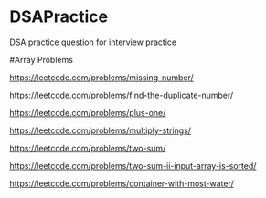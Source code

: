 # DSAPractice
DSA practice question for interview practice 

#Array Problems

https://leetcode.com/problems/missing-number/

https://leetcode.com/problems/find-the-duplicate-number/

https://leetcode.com/problems/plus-one/

https://leetcode.com/problems/multiply-strings/

https://leetcode.com/problems/two-sum/

https://leetcode.com/problems/two-sum-ii-input-array-is-sorted/

https://leetcode.com/problems/container-with-most-water/


